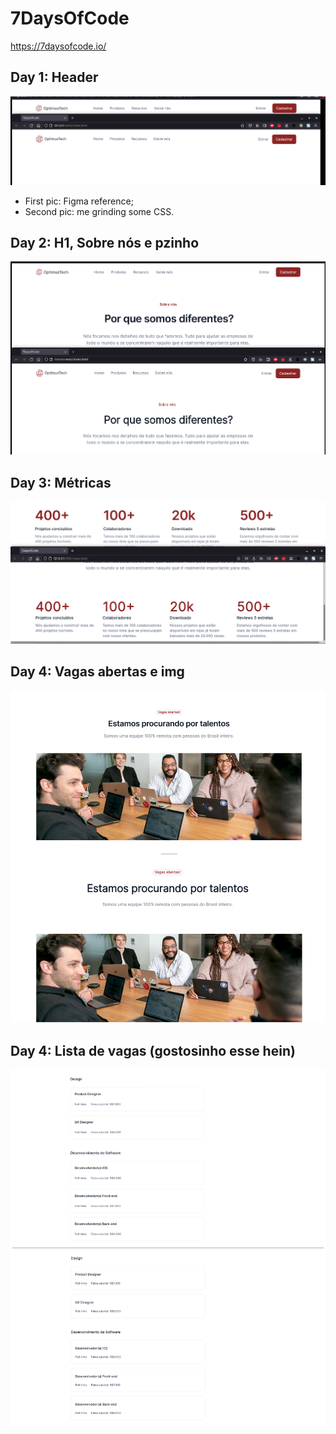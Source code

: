 # 7DaysOfCode
https://7daysofcode.io/

## Day 1: Header
![proof](https://raw.githubusercontent.com/petry078/7DaysOfCode/main/proof.png)
* First pic: Figma reference;
* Second pic: me grinding some CSS.

## Day 2: H1, Sobre nós e pzinho
![proof](https://raw.githubusercontent.com/petry078/7DaysOfCode/main/proof2.png)

## Day 3: Métricas
![proof](https://raw.githubusercontent.com/petry078/7DaysOfCode/main/proof3.png)

## Day 4: Vagas abertas e img
![proof](https://raw.githubusercontent.com/petry078/7DaysOfCode/main/proof4.png)

## Day 4: Lista de vagas (gostosinho esse hein)
![proof](https://raw.githubusercontent.com/petry078/7DaysOfCode/main/proof5.png)
